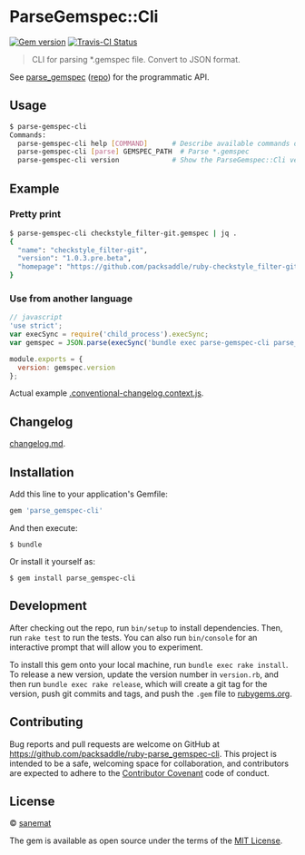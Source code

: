 # ParseGemspec::Cli

[![Gem version][gem-image]][gem-url] [![Travis-CI Status][travis-image]][travis-url]

> CLI for parsing *.gemspec file. Convert to JSON format.

See [parse_gemspec](https://rubygems.org/gems/parse_gemspec) ([repo](https://github.com/packsaddle/ruby-parse_gemspec)) for the programmatic API.


## Usage

```bash
$ parse-gemspec-cli
Commands:
  parse-gemspec-cli help [COMMAND]      # Describe available commands or one specific command
  parse-gemspec-cli [parse] GEMSPEC_PATH  # Parse *.gemspec
  parse-gemspec-cli version             # Show the ParseGemspec::Cli version
```


## Example

### Pretty print

```bash
$ parse-gemspec-cli checkstyle_filter-git.gemspec | jq .
{
  "name": "checkstyle_filter-git",
  "version": "1.0.3.pre.beta",
  "homepage": "https://github.com/packsaddle/ruby-checkstyle_filter-git"
}
```


### Use from another language

```js
// javascript
'use strict';
var execSync = require('child_process').execSync;
var gemspec = JSON.parse(execSync('bundle exec parse-gemspec-cli parse_gemspec-cli.gemspec'));

module.exports = {
  version: gemspec.version
};
```

Actual example [.conventional-changelog.context.js](./.conventional-changelog.context.js).

## Changelog

[changelog.md](./changelog.md).


## Installation

Add this line to your application's Gemfile:

```ruby
gem 'parse_gemspec-cli'
```

And then execute:

    $ bundle

Or install it yourself as:

    $ gem install parse_gemspec-cli


## Development

After checking out the repo, run `bin/setup` to install dependencies. Then, run `rake test` to run the tests. You can also run `bin/console` for an interactive prompt that will allow you to experiment.

To install this gem onto your local machine, run `bundle exec rake install`. To release a new version, update the version number in `version.rb`, and then run `bundle exec rake release`, which will create a git tag for the version, push git commits and tags, and push the `.gem` file to [rubygems.org](https://rubygems.org).


## Contributing

Bug reports and pull requests are welcome on GitHub at https://github.com/packsaddle/ruby-parse_gemspec-cli. This project is intended to be a safe, welcoming space for collaboration, and contributors are expected to adhere to the [Contributor Covenant](contributor-covenant.org) code of conduct.


## License

© [sanemat](http://sane.jp)

The gem is available as open source under the terms of the [MIT License](http://opensource.org/licenses/MIT).

[travis-url]: https://travis-ci.org/packsaddle/ruby-parse_gemspec-cli
[travis-image]: https://img.shields.io/travis/packsaddle/ruby-parse_gemspec-cli/master.svg?style=flat-square&label=build%20%28linux%29
[gem-url]: https://rubygems.org/gems/parse_gemspec-cli
[gem-image]: http://img.shields.io/gem/v/parse_gemspec-cli.svg?style=flat-square
